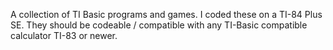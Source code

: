 A collection of TI Basic programs and games. I coded these on a TI-84 Plus SE. They should be codeable / compatible with any TI-Basic compatible calculator TI-83 or newer.
